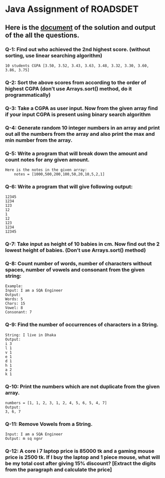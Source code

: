 # Java Assignment of ROADSDET 
## Here is the [document](https://docs.google.com/document/d/1PNzjOJflIELnIrFlSXgSI-hNwXHuTP4_uW9nqXf-byk/edit?usp=sharing) of the solution and output of the all the questions.

### Q-1: Find out who achieved the 2nd highest score. (without sorting, use linear searching algorithm)
    10 students CGPA [3.50, 3.52, 3.43, 3.63, 3.48, 3.32, 3.30, 3.60, 3.86, 3.75]

### Q-2: Sort the above scores from according to the order of highest CGPA (don’t use Arrays.sort() method, do it programmatically)

### Q-3: Take a CGPA as user input. Now from the given array find if your input CGPA is present using binary search algorithm

### Q-4: Generate random 10 integer numbers in an array and print out all the numbers from the array and also print the max and min number from the array.

### Q-5: Write a program that will break down the amount and count notes for any given amount. 
    Here is the notes in the given array:
        notes = [1000,500,200,100,50,20,10,5,2,1]

### Q-6: Write a program that will give following output: 
    12345    
    1234    
    123  
    12  
    1
    12
    123
    1234
    12345

### Q-7: Take input as height of 10 babies in cm. Now find out the 2 lowest height of babies. (Don’t use Arrays.sort() method)

### Q-8: Count number of words, number of characters without spaces, number of vowels and consonant from the given string:
    Example:
    Input: I am a SQA Engineer
    Output: 
    Words: 5
    Chars: 15
    Vowel: 8
    Consonant: 7
    
### Q-9:  Find the number of occurrences of characters in a String.
    String: I live in Dhaka
    Output:
    i 3
    l 1
    v 1
    e 1
    d 1
    h 1
    a 2
    k 1
    
### Q-10: Print the  numbers which are not duplicate from the given array.
    numbers = [1, 1, 2, 3, 1, 2, 4, 5, 6, 5, 4, 7]
    Output: 
    3, 6, 7
    
### Q-11: Remove Vowels from a String.
    Input: I am a SQA Engineer
    Output: m sq ngnr  
    
### Q-12: A core i 7 laptop price is 85000 tk and a gaming mouse price is 2500 tk. If I buy the laptop and 1 piece mouse, what will be my total cost after giving 15% discount? [Extract the digits from the paragraph and calculate the price]
